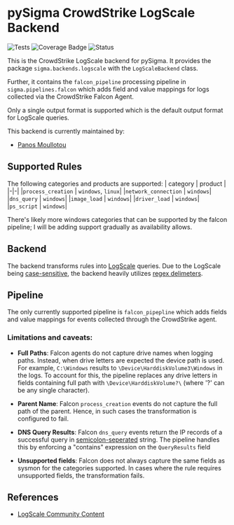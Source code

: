 # pySigma CrowdStrike LogScale Backend
![Tests](https://github.com/SigmaHQ/pySigma-backend-elasticsearch/actions/workflows/test.yml/badge.svg)
![Coverage
Badge](https://img.shields.io/endpoint?url=https://gist.githubusercontent.com/moullos/e3294a47658c1d831f74a0921089ce61/raw/818c4c7d081e9efbbdbddfbf1262e5bd6b9ad20a/moullos-pySigma-backend-crowdstrikelogscale.json)
![Status](https://img.shields.io/badge/Status-pre--release-orange)

This is the CrowdStrike LogScale backend for pySigma. It provides the package `sigma.backends.logscale` with the `LogScaleBackend` class.

Further, it contains the `falcon_pipeline` processing pipeline in `sigma.pipelines.falcon` which adds field and value mappings for logs collected via the CrowdStrike Falcon Agent.

Only a single output format is supported which is the default output format for LogScale queries.

This backend is currently maintained by:

* [Panos Moullotou](https://github.com/moullos/)

## Supported Rules
The following categories and products are supported:
| category | product |
|-|-|
|`process_creation` | `windows`, `linux`|
|`network_connection` | `windows`|
|`dns_query` | `windows`|
|`image_load` | `windows`|
|`driver_load` | `windows`|
|`ps_script` | `windows`|

There's likely more windows categories that can be supported by the falcon pipeline; I will be adding support gradually as availability allows. 

## Backend
The backend transforms rules into [LogScale](https://library.humio.com/data-analysis/syntax.html) queries. Due to the LogScale being [case-sensitive](https://library.humio.com/kb/kb-case-insensitive-searches.html?redirected=true), the backend heavily utilizes [regex delimeters](https://library.humio.com/kb/kb-case-insensitive-searches.html?redirected=true#kb-case-insensitive-searches-work-around). 

## Pipeline
The only currently supported pipeline is `falcon_pipepline` which adds fields and value mappings for events collected through the CrowdStrike agent. 

### Limitations and caveats:
- **Full Paths**: 
Falcon agents do not capture drive names when logging paths. Instead, when drive letters are expected the device path is used. For example, `C:\Windows` results to `\Device\HarddiskVolume3\Windows` in the logs. To account for this, the pipeline replaces any drive letters in fields containing full path with `\Device\HarddiskVolume?\`  (where '?' can be any single character).

- **Parent Name**:
Falcon `process_creation` events do not capture the full path of the parent. Hence, in such cases the transformation is configured to fail.

- **DNS Query Results**:
Falcon `dns_query` events return the IP records of a successful query in [semicolon-seperated](https://github.com/CrowdStrike/logscale-community-content/blob/main/CrowdStrike-Query-Language-Map/CrowdStrike-Query-Language/concatArray.md) string. The pipeline handles this by enforcing a "contains" expression on the `QueryResults` field
- **Unsupported fields**:
Falcon does not always capture the same fields as sysmon for the categories supported. In cases where the rule requires unsupported fields, the transformation fails.

## References
- [LogScale Community Content](https://github.com/CrowdStrike/logscale-community-content)